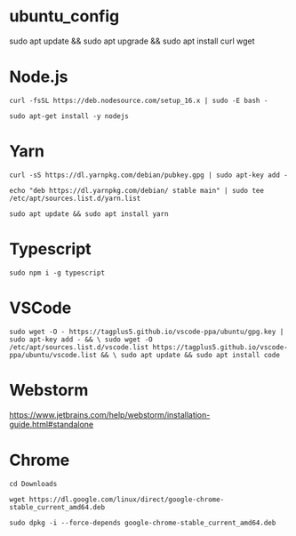 # ubuntu_config

sudo apt update && sudo apt upgrade && sudo apt install curl wget


# Node.js

`curl -fsSL https://deb.nodesource.com/setup_16.x | sudo -E bash -`

`sudo apt-get install -y nodejs`


# Yarn

`curl -sS https://dl.yarnpkg.com/debian/pubkey.gpg | sudo apt-key add -`

`echo "deb https://dl.yarnpkg.com/debian/ stable main" | sudo tee /etc/apt/sources.list.d/yarn.list`

`sudo apt update && sudo apt install yarn`


# Typescript

`sudo npm i -g typescript`


# VSCode

`sudo wget -O - https://tagplus5.github.io/vscode-ppa/ubuntu/gpg.key | sudo apt-key add - && \
sudo wget -O /etc/apt/sources.list.d/vscode.list https://tagplus5.github.io/vscode-ppa/ubuntu/vscode.list && \
sudo apt update &&
sudo apt install code`


# Webstorm

https://www.jetbrains.com/help/webstorm/installation-guide.html#standalone


# Chrome

`cd Downloads`

`wget https://dl.google.com/linux/direct/google-chrome-stable_current_amd64.deb`

`sudo dpkg -i --force-depends google-chrome-stable_current_amd64.deb`


